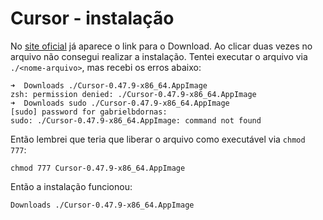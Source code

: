 # Cursor - instalação

No [site oficial](https://www.cursor.com/) já aparece o link para o Download.
Ao clicar duas vezes no arquivo não consegui realizar a instalação.
Tentei executar o arquivo via `./<nome-arquivo>`, mas recebi os erros abaixo:

```
➜  Downloads ./Cursor-0.47.9-x86_64.AppImage
zsh: permission denied: ./Cursor-0.47.9-x86_64.AppImage
➜  Downloads sudo ./Cursor-0.47.9-x86_64.AppImage
[sudo] password for gabrielbdornas:
sudo: ./Cursor-0.47.9-x86_64.AppImage: command not found
```

Então lembrei que teria que liberar o arquivo como executável via `chmod 777`:

```
chmod 777 Cursor-0.47.9-x86_64.AppImage
```

Então a instalação funcionou:

```
Downloads ./Cursor-0.47.9-x86_64.AppImage
```
